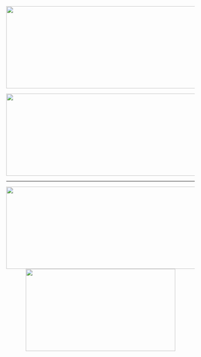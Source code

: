 

<div id="header" align="center">
  <img src="https://komarev.com/ghpvc/?username=jpedrou&style=for-the-badge&color=orange" alt=""/>
</div>


<div align="center">
  <img width="800" height="220" src="https://github-profile-trophy.vercel.app/?username=jpedrou&title=Stars,Followers,Commits,Repositories,MultipleLang,PullRequest&theme=onedark">
</div>

<p align="center">
  <img width="800" height="220" src="https://streak-stats.demolab.com?user=jpedrou&theme=highcontrast&hide_border=true&border_radius=5&card_width=800">
</p>


---


<p align="center">
  <img width="600" height="220" src="https://github-readme-stats.vercel.app/api?username=jpedrou&show_icons=true&theme=vision-friendly-dark">
  <img width="400" height="220" src="https://github-readme-stats.vercel.app/api/top-langs/?username=jpedrou&size_weight=0.0005&count_weight=0.3&layout=compact&theme=vision-friendly-dark">
</p>
